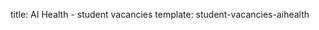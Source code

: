 title: AI Health - student vacancies 
template: student-vacancies-aihealth

<!---

This page is generated automatically. Please do not change the content of this page.

--->
